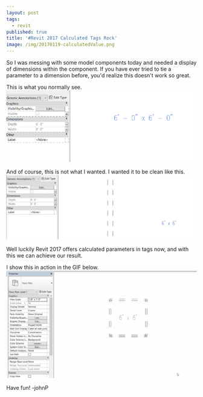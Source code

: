```yaml
---
layout: post
tags:
  - revit
published: true
title: '#Revit 2017 Calculated Tags Rock'
image: /img/20170119-calculatedValue.png
---
```

So I was messing with some model components today and needed a display of dimensions within the component. If you have ever tried to tie a parameter to a dimension before, you'd realize this doesn't work so great.

This is what you normally see.
![wrong](/img/20170119-displayWrong.png "Wrong")


And of course, this is not what I wanted. I wanted it to be clean like this.
![right](/img/20170119-displayRight.png "RIGHT")

Well luckily Revit 2017 offers calculated parameters in tags now, and with this we can achieve our result.

I show this in action in the GIF below.
![inAction](/img/calculatedValuesDisplay.gif)

Have fun!
-johnP
